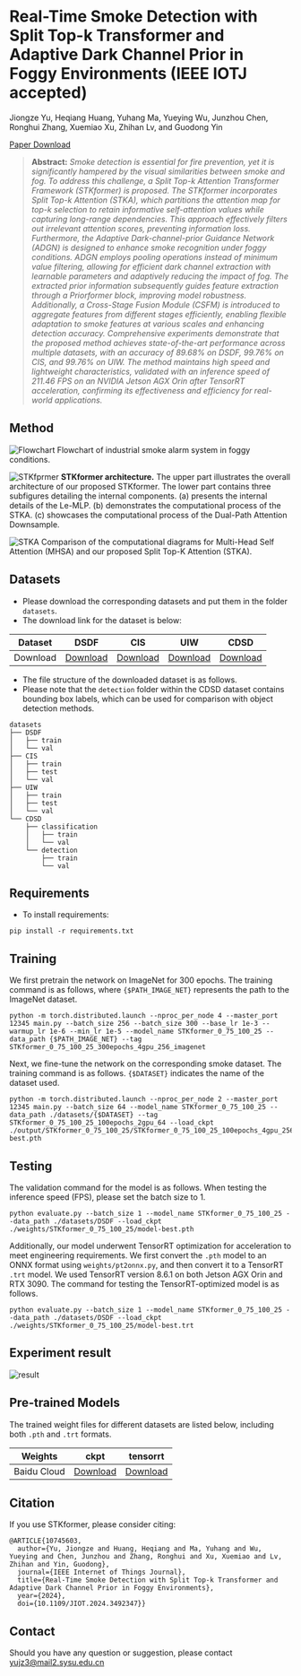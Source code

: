 # Real-Time Smoke Detection with Split Top-k Transformer and Adaptive Dark Channel Prior in Foggy Environments (IEEE IOTJ accepted)

 Jiongze Yu, Heqiang Huang, Yuhang Ma, Yueying Wu, Junzhou Chen, Ronghui Zhang, Xuemiao Xu, Zhihan Lv, and Guodong Yin

[Paper Download](https://ieeexplore.ieee.org/document/10745603)

> **Abstract:** *Smoke detection is essential for fire prevention, yet it is significantly hampered by the visual similarities between smoke and fog. To address this challenge, a Split Top-k Attention Transformer Framework (STKformer) is proposed. The STKformer incorporates Split Top-k Attention (STKA), which partitions the attention map for top-k selection to retain informative self-attention values while capturing long-range dependencies. This approach effectively filters out irrelevant attention scores, preventing information loss. Furthermore, the Adaptive Dark-channel-prior Guidance Network (ADGN) is designed to enhance smoke recognition under foggy conditions. ADGN employs pooling operations instead of minimum value filtering, allowing for efficient dark channel extraction with learnable parameters and adaptively reducing the impact of fog. The extracted prior information subsequently guides feature extraction through a Priorformer block, improving model robustness. Additionally, a Cross-Stage Fusion Module (CSFM) is introduced to aggregate features from different stages efficiently, enabling flexible adaptation to smoke features at various scales and enhancing detection accuracy. Comprehensive experiments demonstrate that the proposed method achieves state-of-the-art performance across multiple datasets, with an accuracy of 89.68% on DSDF, 99.76% on CIS, and 99.76% on UIW. The method maintains high speed and lightweight characteristics, validated with an inference speed of 211.46 FPS on an NVIDIA Jetson AGX Orin after TensorRT acceleration, confirming its effectiveness and efficiency for real-world applications.*

## Method
![Flowchart](fig/Flowchart.png)
Flowchart of industrial smoke alarm system in foggy conditions.

![STKfprmer](fig/network.png)
**STKformer architecture.** The upper part illustrates the overall architecture of our proposed STKformer. The lower part contains three subfigures detailing the internal components. (a) presents the internal details of the Le-MLP. (b) demonstrates the computational process of the STKA. (c) showcases the computational process of the Dual-Path Attention Downsample.

![STKA](fig/STKA.png)
Comparison of the computational diagrams for Multi-Head Self Attention (MHSA) and our proposed Split Top-K Attention (STKA).


## Datasets
* Please download the corresponding datasets and put them in the folder `datasets`.
* The download link for the dataset is below:
<table>
<thead>
  <tr>
    <th>Dataset</th>
    <th>DSDF</th>
    <th>CIS</th>
    <th>UIW</th>
    <th>CDSD</th>
  </tr>
</thead>
<tbody>
  <tr>
    <td>Download</td>
    <td> <a href="https://pan.baidu.com/s/1TEzyt8w2C2z06hj2M-yNsg?pwd=4wz8 ">Download </a> </td>
    <td> <a href="https://github.com/jefferson2021ufc/EdgeFireSmoke?tab=readme-ov-file">Download </a> </td>
    <td> <a href="https://github.com/jefferson2021ufc/EdgeFireSmoke?tab=readme-ov-file">Download </a> </td>
    <td> <a href="https://pan.baidu.com/s/1vBM0YgsfKiWIXwFKic6m1g?pwd=1bx3 ">Download </a> </td>
  </tr>
</tbody>
</table>

* The file structure of the downloaded dataset is as follows.
* Please note that the `detection` folder within the CDSD dataset contains bounding box labels, which can be used for comparison with object detection methods.

```
datasets
├── DSDF
│   ├── train
│   └── val
├── CIS
│   ├── train
│   ├── test
│   └── val
├── UIW
│   ├── train
│   ├── test
│   └── val
└── CDSD
    ├── classification
    │   ├── train
    │   └── val
    └── detection
        ├── train
        └── val
```

## Requirements
* To install requirements: 
```
pip install -r requirements.txt
```

## Training
We first pretrain the network on ImageNet for 300 epochs. The training command is as follows, where `{$PATH_IMAGE_NET}` represents the path to the ImageNet dataset.
```
python -m torch.distributed.launch --nproc_per_node 4 --master_port 12345 main.py --batch_size 256 --batch_size 300 --base_lr 1e-3 --warmup_lr 1e-6 --min_lr 1e-5 --model_name STKformer_0_75_100_25 --data_path {$PATH_IMAGE_NET} --tag STKformer_0_75_100_25_300epochs_4gpu_256_imagenet
```
Next, we fine-tune the network on the corresponding smoke dataset. The training command is as follows. `{$DATASET}` indicates the name of the dataset used.
```
python -m torch.distributed.launch --nproc_per_node 2 --master_port 12345 main.py --batch_size 64 --model_name STKformer_0_75_100_25 --data_path ./datasets/{$DATASET} --tag STKformer_0_75_100_25_100epochs_2gpu_64 --load_ckpt ./output/STKformer_0_75_100_25/STKformer_0_75_100_25_100epochs_4gpu_256_imagenet/model-best.pth
```

## Testing
The validation command for the model is as follows. When testing the inference speed (FPS), please set the batch size to 1.
```
python evaluate.py --batch_size 1 --model_name STKformer_0_75_100_25 --data_path ./datasets/DSDF --load_ckpt ./weights/STKformer_0_75_100_25/model-best.pth
```
Additionally, our model underwent TensorRT optimization for acceleration to meet engineering requirements. We first convert the `.pth` model to an ONNX format using `weights/pt2onnx.py`, and then convert it to a TensorRT `.trt` model. We used TensorRT version 8.6.1 on both Jetson AGX Orin and RTX 3090. 
The command for testing the TensorRT-optimized model is as follows.
```
python evaluate.py --batch_size 1 --model_name STKformer_0_75_100_25 --data_path ./datasets/DSDF --load_ckpt ./weights/STKformer_0_75_100_25/model-best.trt
```

## Experiment result
![result](fig/result.png)

## Pre-trained Models
The trained weight files for different datasets are listed below, including both `.pth` and `.trt` formats.

<table>
<thead>
  <tr>
    <th>Weights</th>
    <th>ckpt</th>
    <th>tensorrt</th>
  </tr>
</thead>
<tbody>
  <tr>
    <td>Baidu Cloud</td>
    <td> <a href="https://pan.baidu.com/s/1728RkFAG8tYlpF5OkoGc0A?pwd=b32l ">Download </a> </td>
    <td> <a href="https://pan.baidu.com/s/1kuYaKuQSgCHmTxgcrthM7w?pwd=1nqm ">Download </a> </td>
  </tr>
</tbody>
</table>

## Citation
If you use STKformer, please consider citing:
```
@ARTICLE{10745603,
  author={Yu, Jiongze and Huang, Heqiang and Ma, Yuhang and Wu, Yueying and Chen, Junzhou and Zhang, Ronghui and Xu, Xuemiao and Lv, Zhihan and Yin, Guodong},
  journal={IEEE Internet of Things Journal}, 
  title={Real-Time Smoke Detection with Split Top-k Transformer and Adaptive Dark Channel Prior in Foggy Environments}, 
  year={2024},
  doi={10.1109/JIOT.2024.3492347}}
```

## Contact
Should you have any question or suggestion, please contact yujz3@mail2.sysu.edu.cn

